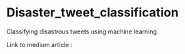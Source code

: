 # Disaster_tweet_classification

Classifying disastrous tweets using machine learning.

Link to medium article : 
